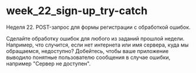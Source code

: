 # week_22_sign-up_try-catch
Неделя 22. POST-запрос для формы регистрации с обработкой ошибок.

Сделайте обработку ошибок для любого из заданий прошлой недели. Например, что случится, если нет интернета или имя сервера, куда мы обращаемся, недоступно? Добейтесь, чтобы ваше приложение выводило понятные пользователю сообщения в случае ошибки, например "Сервер не доступен".
